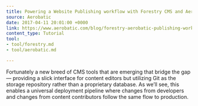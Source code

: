 ```yaml
---
title: Powering a Website Publishing workflow with Forestry CMS and Aerobatic
source: Aerobatic
date: 2017-04-11 20:01:00 +0000
link: https://www.aerobatic.com/blog/forestry-aerobatic-publishing-workflow/
content_type: Tutorial
tool:
- tool/forestry.md
- tool/aerobatic.md

---
```

Fortunately a new breed of CMS tools that are emerging that bridge the gap — providing a slick interface for content editors but utilizing Git as the storage repository rather than a proprietary database. As we’ll see, this enables a universal deployment pipeline where changes from developers and changes from content contributors follow the same flow to production.
